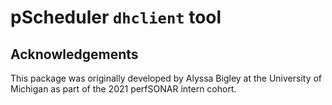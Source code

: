 # pScheduler `dhclient` tool

## Acknowledgements

This package was originally developed by Alyssa Bigley at the
University of Michigan as part of the 2021 perfSONAR intern cohort.
